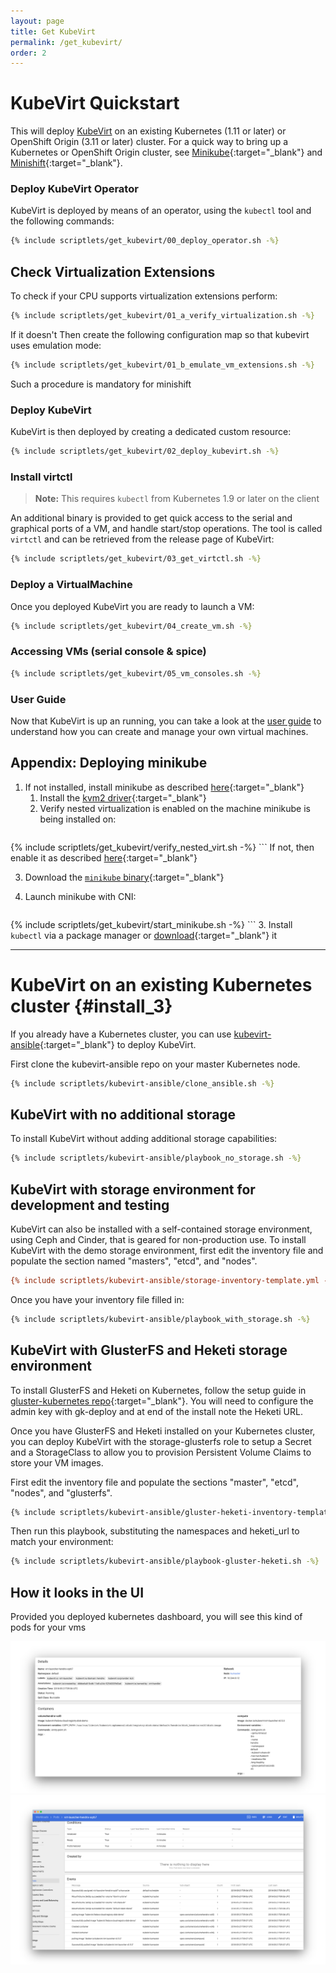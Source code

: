 ```yaml
---
layout: page
title: Get KubeVirt
permalink: /get_kubevirt/
order: 2
---
```


# KubeVirt Quickstart

This will deploy [KubeVirt](https://www.kubevirt.io) on an existing Kubernetes (1.11 or
later) or OpenShift Origin (3.11 or later) cluster. For a quick way to bring up a Kubernetes or OpenShift Origin cluster, see [Minikube](https://github.com/kubernetes/minikube/){:target="_blank"} and [Minishift](https://www.openshift.org/minishift/){:target="_blank"}.

### Deploy KubeVirt Operator

KubeVirt is deployed by means of an operator, using the `kubectl` tool and the following commands:

```bash
{% include scriptlets/get_kubevirt/00_deploy_operator.sh -%}
```

## Check Virtualization Extensions

To check if your CPU supports virtualization extensions perform:

```bash
{% include scriptlets/get_kubevirt/01_a_verify_virtualization.sh -%}
```

If it doesn't Then create the following configuration map so that kubevirt uses emulation
mode:

```bash
{% include scriptlets/get_kubevirt/01_b_emulate_vm_extensions.sh -%}
```

Such a procedure is mandatory for minishift

### Deploy KubeVirt

KubeVirt is then deployed by creating a dedicated custom resource:

```bash
{% include scriptlets/get_kubevirt/02_deploy_kubevirt.sh -%}
```

### Install virtctl

> **Note:** This requires `kubectl` from Kubernetes 1.9 or later on the client

An additional binary is provided to get quick access to the serial and graphical ports of a VM, and handle start/stop operations.
The tool is called `virtctl` and can be retrieved from the release page of KubeVirt:

```bash
{% include scriptlets/get_kubevirt/03_get_virtctl.sh -%}
```

### Deploy a VirtualMachine

Once you deployed KubeVirt you are ready to launch a VM:

```bash
{% include scriptlets/get_kubevirt/04_create_vm.sh -%}
```

### Accessing VMs (serial console & spice)

```bash
{% include scriptlets/get_kubevirt/05_vm_consoles.sh -%}
```

### User Guide

Now that KubeVirt is up an running, you can take a look at the [user guide](https://www.kubevirt.io/user-guide/#/) to understand how you can create and manage your own virtual machines.

## Appendix: Deploying minikube

1. If not installed, install minikube as described [here](https://github.com/kubernetes/minikube/){:target="_blank"}
   1. Install the [kvm2 driver](https://github.com/kubernetes/minikube/blob/master/docs/drivers.md#kvm2-driver){:target="_blank"}
   2. Verify nested virtualization is enabled on the machine minikube is being installed on:
       ```bash
{% include scriptlets/get_kubevirt/verify_nested_virt.sh -%}
       ```
       If not, then enable it as described [here](https://docs.fedoraproject.org/en-US/quick-docs/using-nested-virtualization-in-kvm/index.html){:target="_blank"}

   3. Download the [`minikube` binary](https://github.com/kubernetes/minikube/releases){:target="_blank"}
2. Launch minikube with CNI:

    ```bash
{% include scriptlets/get_kubevirt/start_minikube.sh -%}
    ```
3. Install `kubectl` via a package manager or [download](https://kubernetes.io/docs/tasks/tools/install-kubectl/#install-kubectl-binary-via-curl){:target="_blank"} it

---

# KubeVirt on an existing Kubernetes cluster {#install_3}

If you already have a Kubernetes cluster, you can use [kubevirt-ansible](https://github.com/kubevirt/kubevirt-ansible){:target="_blank"} to deploy KubeVirt.

First clone the kubevirt-ansible repo on your master Kubernetes node.

```bash
{% include scriptlets/kubevirt-ansible/clone_ansible.sh -%}
```

## KubeVirt with no additional storage

To install KubeVirt without adding additional storage capabilities:

```bash
{% include scriptlets/kubevirt-ansible/playbook_no_storage.sh -%}
```

## KubeVirt with storage environment for development and testing

KubeVirt can also be installed with a self-contained storage environment,
using Ceph and Cinder, that is geared for non-production use. To install
KubeVirt with the demo storage environment, first edit the inventory file
and populate the section named "masters", "etcd", and "nodes".

```ini
{% include scriptlets/kubevirt-ansible/storage-inventory-template.yml -%}
```

Once you have your inventory file filled in:

```bash
{% include scriptlets/kubevirt-ansible/playbook_with_storage.sh -%}
```

## KubeVirt with GlusterFS and Heketi storage environment

To install GlusterFS and Heketi on Kubernetes, follow the setup guide in
 [gluster-kubernetes repo](https://github.com/gluster/gluster-kubernetes){:target="_blank"}.
You will need to configure the admin key with gk-deploy and at end of the
install note the Heketi URL.

Once you have GlusterFS and Heketi installed on your Kubernetes cluster,
you can deploy KubeVirt with the storage-glusterfs role to setup a Secret
and a StorageClass to allow you to provision Persistent Volume Claims to
store your VM images.

First edit the inventory file and populate the sections "master", "etcd",
"nodes", and "glusterfs".

```bash
{% include scriptlets/kubevirt-ansible/gluster-heketi-inventory-template.yml -%}
```

Then run this playbook, substituting the namespaces and heketi_url to
match your environment:

```bash
{% include scriptlets/kubevirt-ansible/playbook-gluster-heketi.sh -%}
```

## How it looks in the UI

Provided you deployed kubernetes dashboard, you will see this kind of pods for your vms

<img src="./../assets/images/ui_vm_pod_1.png" class="text-hide img-fluid" alt="Screenshot of VM Pod 1"/>

<img src="./../assets/images/ui_vm_pod_2.png" class="text-hide img-fluid" alt="Screenshot of VM Pod 2"/>
